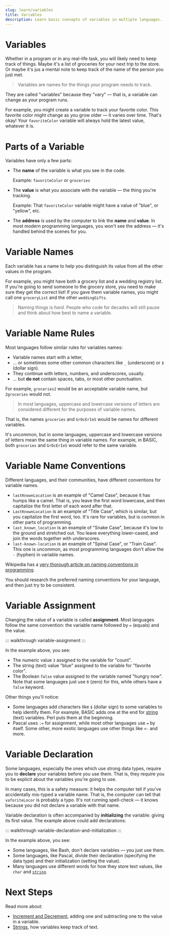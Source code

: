```yaml
---
slug: learn/variables
title: Variables
description: Learn basic concepts of variables in multiple languages.
---
```


# Variables

Whether in a program or in any real-life task, you will likely need to keep track of things.
Maybe it's a list of groceries for your next trip to the store.
Or maybe it's jus a mental note to keep track of the name of the person you just met.

> Variables are names for the things your program needs to track.

They are called "variables" because they "vary" — that is, a variable can change as your program runs.

For example, you might create a variable to track your favorite color.
This favorite color might change as you grow older — it varies over time.
That's okay!
Your `favoriteColor` variable will always hold the latest value, whatever it is.

# Parts of a Variable

Variables have only a few parts:

* The **name** of the variable is what you see in the code.

  Example: `favoriteColor` or `groceries`

* The **value** is what you associate with the variable — the thing you're tracking.

  Example: That `favoriteColor` variable might have a value of "blue", or "yellow", etc.

* The **address** is used by the computer to link the **name** and **value**.
  In most modern programming languages, you won't see the address — it's handled behind the scenes for you.

# Variable Names

Each variable has a name to help you distinguish its value from all the other values in the program.

For example, you might have both a grocery list and a wedding registry list.
If you're going to send someone to the grocery store, you need to make sure they get the correct list!
If you gave them variable names, you might call one `groceryList` and the other `weddingGifts`.

> Naming things is _hard_.
> People who code for decades will still pause and think about how best to name a variable.

# Variable Name Rules

Most languages follow similar rules for variables names:

* Variable names start with a letter,
* ... or sometimes some other common characters like `_` (underscore) or `$` (dollar sign).
* They continue with letters, numbers, and underscores, usually.
* ... but **do not** contain spaces, tabs, or most other punctuation.

For example, `groceries2` would be an acceptable variable name, but `2groceries` would not.

> In most languages, uppercase and lowercase versions of letters are considered different for the purposes of variable names.

That is, the names `groceries` and `GrOcErIeS` would be names for different variables.

It's uncommon, but in some languages, uppercase and lowercase versions of letters mean the same thing in variable names.
For example, in BASIC, both `groceries` and `GrOcErIeS` would refer to the same variable.

# Variable Name Conventions

Different languages, and their communities, have different conventions for variable names.

* `lastKnownLocation` is an example of "Camel Case", because it has humps like a camel.
  That is, you leave the first word lowercase, and then capitalize the first letter of each word after that.
* `LastKnownLocation` is an example of "Title Case", which is similar, but you capitalize the first word, too.
  It's rare for variables, but is common in other parts of programming.
* `last_known_location` is an example of "Snake Case", because it's low to the ground and stretched out.
  You leave everything lower-cased, and join the words together with underscores.
* `last-known-location` is an example of "Spinal Case", or "Train Case".
  This one is uncommon, as most programming languages don't allow the `-` (hyphen) in variable names.

Wikipedia has a [very thorough article on naming conventions in programming](https://en.wikipedia.org/wiki/Naming_convention_(programming)).

You should research the preferred naming conventions for your language, and then just try to be consistent.

# Variable Assignment

Changing the value of a variable is called **assignment**.
Most languages follow the same convention: the variable name followed by `=` (equals) and the value.

::: walkthrough variable-assignment
:::

In the example above, you see:

* The numeric value `3` assigned to the variable for "count".
* The string (text) value "blue" assigned to the variable for "favorite color".
* The Boolean `false` value assigned to the variable named "hungry now".
  Note that some languages just use `0` (zero) for this, while others have a `false` keyword.

Other things you'll notice:

* Some languages add characters like `$` (dollar sign) to some variables to help identify them.
  For example, BASIC adds one at the end for [string](/learn/strings/) (text) variables.
  Perl puts them at the beginning.
* Pascal uses `:=` for assignment, while most other languages use `=` by itself.
  Some other, more exotic languages use other things like `<-` and more.

# Variable Declaration

Some languages, especially the ones which use strong data types, require you to **declare** your variables before you use them.
That is, they require you to be explicit about the variables you're going to use.

In many cases, this is a safety measure: it helps the computer tell if you've accidentally mis-typed a variable name.
That is, the computer can tell that `vaforiteLocor` is probably a typo.
It's not running spell-check — it knows because you did not declare a variable with that name.

Variable declaration is often accompanied by **initializing** the variable: giving its first value.
The example above could add declarations:

::: walkthrough variable-declaration-and-initialization
:::

In the example above, you see:

* Some languages, like Bash, don't declare variables — you just use them.
* Some languages, like Pascal, divide their declaration (specifying the data type) and their initialization (setting the value).
* Many languages use different words for how they store text values, like `char` and [`string`](/learn/strings/).

# Next Steps

Read more about:

* [Increment and Decrement](/learn/increment-and-decrement/), adding one and subtracting one to the value in a variable.
* [Strings](/learn/strings/), how variables keep track of text.
